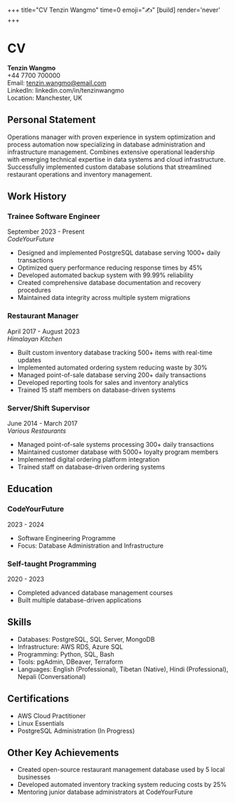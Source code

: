 +++
title="CV Tenzin Wangmo"
time=0
emoji="✍️"
[build]
render='never'
+++

# CV

**Tenzin Wangmo**  
+44 7700 700000  
Email: tenzin.wangmo@email.com  
LinkedIn: linkedin.com/in/tenzinwangmo  
Location: Manchester, UK

## Personal Statement

Operations manager with proven experience in system optimization and process automation now specializing in database administration and infrastructure management. Combines extensive operational leadership with emerging technical expertise in data systems and cloud infrastructure. Successfully implemented custom database solutions that streamlined restaurant operations and inventory management.

## Work History

### Trainee Software Engineer

September 2023 - Present  
_CodeYourFuture_

- Designed and implemented PostgreSQL database serving 1000+ daily transactions
- Optimized query performance reducing response times by 45%
- Developed automated backup system with 99.99% reliability
- Created comprehensive database documentation and recovery procedures
- Maintained data integrity across multiple system migrations

### Restaurant Manager

April 2017 - August 2023  
_Himalayan Kitchen_

- Built custom inventory database tracking 500+ items with real-time updates
- Implemented automated ordering system reducing waste by 30%
- Managed point-of-sale database serving 200+ daily transactions
- Developed reporting tools for sales and inventory analytics
- Trained 15 staff members on database-driven systems

### Server/Shift Supervisor

June 2014 - March 2017  
_Various Restaurants_

- Managed point-of-sale systems processing 300+ daily transactions
- Maintained customer database with 5000+ loyalty program members
- Implemented digital ordering platform integration
- Trained staff on database-driven ordering systems

## Education

### CodeYourFuture

2023 - 2024

- Software Engineering Programme
- Focus: Database Administration and Infrastructure

### Self-taught Programming

2020 - 2023

- Completed advanced database management courses
- Built multiple database-driven applications

## Skills

- Databases: PostgreSQL, SQL Server, MongoDB
- Infrastructure: AWS RDS, Azure SQL
- Programming: Python, SQL, Bash
- Tools: pgAdmin, DBeaver, Terraform
- Languages: English (Professional), Tibetan (Native), Hindi (Professional), Nepali (Conversational)

## Certifications

- AWS Cloud Practitioner
- Linux Essentials
- PostgreSQL Administration (In Progress)

## Other Key Achievements

- Created open-source restaurant management database used by 5 local businesses
- Developed automated inventory tracking system reducing costs by 25%
- Mentoring junior database administrators at CodeYourFuture
